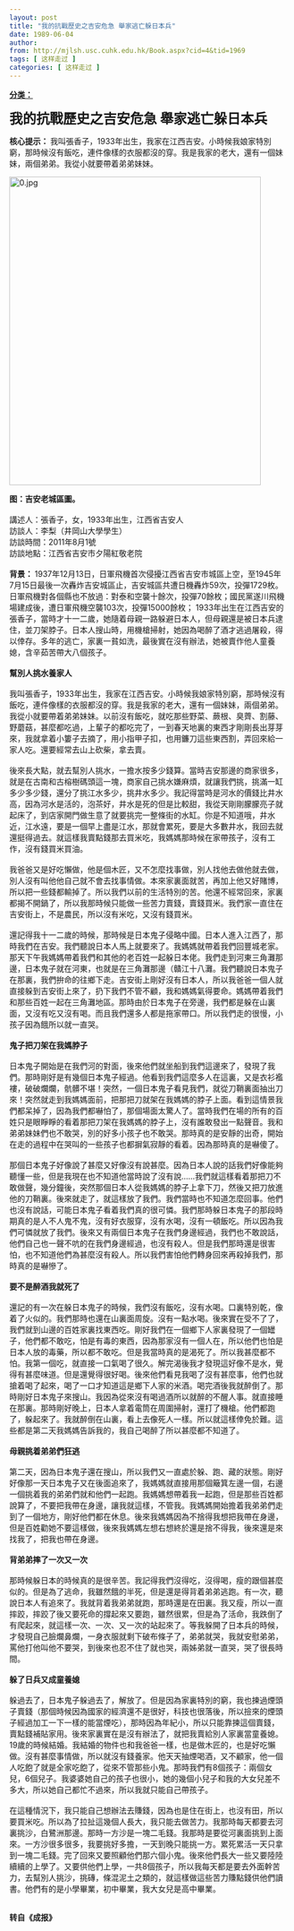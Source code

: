 ```yaml
---
layout: post
title: "我的抗戰歷史之吉安危急 舉家逃亡躲日本兵"
date: 1989-06-04
author: 
from: http://mjlsh.usc.cuhk.edu.hk/Book.aspx?cid=4&tid=1969
tags: [ 这样走过 ]
categories: [ 这样走过 ]
---
```


<div style="margin: 15px 10px 10px 0px;">
 <div>
  <span id="ctl00_ContentPlaceHolder1_chapter1_SubjectLabel" style="font-weight:bold;text-decoration:underline;">
   分类：
  </span>
 </div>
 <p>
  <strong>
   <font size="5">
    我的抗戰歷史之吉安危急 舉家逃亡躲日本兵
   </font>
  </strong>
 </p>
 <p>
  <strong>
   核心提示：
  </strong>
  我叫張香子，1933年出生，我家在江西吉安。小時候我娘家特別窮，那時候沒有飯吃，連件像樣的衣服都沒的穿。我是我家的老大，還有一個妹妹，兩個弟弟。我從小就要帶着弟弟妹妹。
 </p>
 <p>
  <img align="top" alt="0.jpg" border="0" height="551" src="http://mjlsh.usc.cuhk.edu.hk/medias/contents/1969/0.jpg" width="450"/>
 </p>
 <p>
  <strong>
   图：吉安老城區圖。
   <br/>
  </strong>
  <br/>
  講述人：張香子，女，1933年出生，江西省吉安人
  <br/>
  訪談人：李梨（井岡山大學學生）
  <br/>
  訪談時間：2011年8月1號
  <br/>
  訪談地點：江西省吉安市夕陽紅敬老院
  <br/>
  <br/>
  <strong>
   背景：
  </strong>
  1937年12月13日，日軍飛機首次侵擾江西省吉安市城區上空，至1945年7月15日最後一次轟炸吉安城區止，吉安城區共遭日機轟炸59次，投彈1729枚。日軍飛機對各個縣也不放過：對泰和空襲十餘次，投彈70餘枚；國民黨遂川飛機場建成後，遭日軍飛機空襲103次，投彈15000餘枚； 1933年出生在江西吉安的張香子，當時才十一二歲，她隨着母親一路躲避日本人，但母親還是被日本兵逮住，並刀架脖子。日本人搜山時，用機槍掃射，她因為喝醉了酒才逃過屠殺，得以倖存。多年的逃亡，家裏一貧如洗，最後實在沒有辦法，她被賣作他人童養媳，含辛茹苦帶大八個孩子。
  <br/>
  <br/>
  <strong>
   幫別人挑水養家人
   <br/>
  </strong>
  <br/>
  我叫張香子，1933年出生，我家在江西吉安。小時候我娘家特別窮，那時候沒有飯吃，連件像樣的衣服都沒的穿。我是我家的老大，還有一個妹妹，兩個弟弟。我從小就要帶着弟弟妹妹。以前沒有飯吃，就吃那些野菜、蕨根、臭薺、割藤、野蘑菇，甚麼都吃過，上輩子的都吃完了，一到春天地裏的東西才剛剛長出芽芽來，我就拿着小簍子去摘了，用小指甲子扣，也用鐮刀這些東西割，弄回來給一家人吃。還要經常去山上砍柴，拿去賣。
  <br/>
  <br/>
  後來長大點，就去幫別人挑水，一擔水按多少錢算。當時吉安那邊的商家很多，就是在古南和古榕樹碼頭這一塊，商家自己挑水嫌麻煩，就讓我們挑，挑滿一缸多少多少錢，還分了挑江水多少，挑井水多少。我記得當時是河水的價錢比井水高，因為河水是活的，泡茶好，井水是死的但是比較甜，我從天剛剛朦朦亮子就起床了，到店家開門做生意了就要挑完一整條街的水缸。你是不知道哦，井水近，江水遠，要是一個早上盡是江水，那就會累死，要是大多數井水，我回去就還挺得過去。就這樣我賣點錢那去買米吃，我媽媽那時候在家帶孩子，沒有工作，沒有錢買米買油。
  <br/>
  <br/>
  我爸爸又是好吃懶做，他是個木匠，又不怎麼找事做，別人找他去做他就去做，別人沒有叫他他自己就不會去找事情做。本來家裏面就苦，再加上他又好賭博，所以把一些錢都輸掉了。所以我們以前的生活特別的苦。他還不經常回來，家裏都揭不開鍋了，所以我那時候只能做一些苦力賣錢，賣錢買米。我們家一直住在吉安街上，不是農民，所以沒有米吃，又沒有錢買米。
  <br/>
  <br/>
  還記得我十一二歲的時候，那時候是日本鬼子侵略中國。日本人進入江西了，那時我們在吉安。我們聽說日本人馬上就要來了。我媽媽就帶着我們回豐城老家。那天下午我媽媽帶着我們和其他的老百姓一起躲日本佬。我們走到河東三角灘那邊，日本鬼子就在河東，也就是在三角灘那邊（贛江十八灘。我們聽說日本鬼子在那裏，我們拚命的往鄉下走。吉安街上剛好沒有日本人，所以我爸爸一個人就直接躲到吉安街上來了，扔下我們不管不顧，我和媽媽氣得要命。媽媽帶着我們和那些百姓一起在三角灘地區。那時由於日本鬼子在旁邊，我們都是躲在山裏面，又沒有吃又沒有喝。而且我們還多人都是拖家帶口。所以我們走的很慢，小孩子因為餓所以就一直哭。
  <br/>
  <br/>
  <strong>
   鬼子把刀架在我媽脖子
   <br/>
  </strong>
  <br/>
  日本鬼子開始是在我們河的對面，後來他們就坐船到我們這邊來了，發現了我們。那時剛好是有幾個日本鬼子經過。他看到我們這麼多人在這裏，又是衣衫襤褸，破破爛爛，骯髒不堪！突然，一個日本鬼子看見我們，就從刀鞘裏面抽出刀來！突然就走到我媽媽面前，把那把刀就架在我媽媽的脖子上面。看到這情景我們都呆掉了，因為我們都嚇怕了，那個場面太驚人了。當時我們在場的所有的百姓只是眼睜睜的看着那把刀架在我媽媽的脖子上，沒有誰敢發出一點聲音。我和弟弟妹妹們也不敢哭，別的好多小孩子也不敢哭。那時真的是安靜的出奇，開始在走的過程中在哭叫的一些孩子也都摒氣寂靜的看着。因為那時真的是嚇傻了。
  <br/>
  <br/>
  那個日本鬼子好像說了甚麼又好像沒有說甚麼。因為日本人說的話我們好像能夠聽懂一些，但是我現在也不知道他當時說了沒有說……我們就這樣看着那把刀不敢做聲，幾分鐘後，突然那個日本人從我媽媽的脖子上拿下刀，然後又把刀放進他的刀鞘裏。後來就走了，就這樣放了我們。我們當時也不知道怎麼回事。他們也沒有說話，可能日本鬼子看着我們真的很可憐。我們那時躲日本鬼子的那段時期真的是人不人鬼不鬼，沒有好衣服穿，沒有水喝，沒有一頓飯吃。所以因為我們可憐就放了我們。後來又有兩個日本鬼子在我們身邊經過，我們也不敢說話，他們自己也一聲不吭的在我們身邊經過，也沒有殺人。但是我們那時還是很害怕，也不知道他們為甚麼沒有殺人。所以我們害怕他們轉身回來再殺掉我們，那時真的是嚇慘了。
  <br/>
  <br/>
  <strong>
   要不是醉酒我就死了
   <br/>
  </strong>
  <br/>
  還記的有一次在躲日本鬼子的時候，我們沒有飯吃，沒有水喝。口裏特別乾，像着了火似的。我們那時也還在山裏面周旋。沒有一點水喝。後來實在受不了了，我們就到山邊的百姓家裏找東西吃。剛好我們在一個鄉下人家裏發現了一個罎子，他們都不敢吃，怕是有毒的東西，因為那家沒有一個人在，所以他們也怕是日本人放的毒藥，所以都不敢吃。但是我當時真的是渴死了。所以我甚麼都不怕。我第一個吃，就直接一口氣喝了很久。解完渴後我才發現這好像不是水，覺得有甚麼味道。但是還覺得很好喝。後來他們看見我喝了沒有甚麼事，他們也就搶着喝了起來，喝了一口才知道這是鄉下人家的米酒。喝完酒後我就醉倒了。那時剛好日本鬼子來搜山。我因為從來沒有喝過酒所以就醉的不醒人事。就直接睡在那裏。那時剛好晚上，日本人拿着電筒在周圍掃射，還打了機槍。他們都跑了，躲起來了。我就醉倒在山裏，看上去像死人一樣。所以就這樣倖免於難。這些都是第二天我媽媽告訴我的，我自己喝醉了所以甚麼都不知道了。
  <br/>
  <br/>
  <strong>
   母親挑着弟弟們狂逃
   <br/>
  </strong>
  <br/>
  第二天，因為日本鬼子還在搜山，所以我們又一直處於躲、跑、藏的狀態。剛好好像那一天日本鬼子又在後面追來了，我媽媽就直接用那個簸箕左邊一個，右邊一個挑着我的弟弟們就和他們一起跑。我媽媽想帶着我一起跑，但是那些百姓都說算了，不要把我帶在身邊，讓我就這樣，不管我。我媽媽開始擔着我弟弟們走到了一個地方，剛好他們都在休息。後來我媽媽因為不捨得我想把我帶在身邊，但是百姓勸她不要這樣做，後來我媽媽左想右想終於還是捨不得我，後來還是來找我了，把我也帶在身邊。
  <br/>
  <br/>
  <strong>
   背弟弟摔了一次又一次
   <br/>
  </strong>
  <br/>
  那時候躲日本的時候真的是很辛苦。我記得我們沒得吃，沒得喝，瘦的跟個甚麼似的。但是為了逃命，我雖然餓的半死，但是還是得背着弟弟逃跑。有一次，聽說日本人有追來了。我就背着我弟弟就跑，那時還是在田裏。我又瘦，所以一直摔跤，摔跤了後又要死命的撐起來又要跑，雖然很累，但是為了活命，我跌倒了有爬起來，就這樣一次、一次、又一次的站起來了。等我躲開了日本兵的時候，才發現自己臉爛鼻爛，一身衣服就剩下破布條子了，弟弟就哭，我就安慰弟弟，罵他打他叫他不要哭，到後來也忍不住了就也哭，兩姊弟就一直哭，哭了很長時間。
  <br/>
  <br/>
  <strong>
   躲了日兵又成童養媳
   <br/>
  </strong>
  <br/>
  躲過去了，日本鬼子躲過去了，解放了。但是因為家裏特別的窮，我也揀過煙頭子賣錢（那個時候因為國家的經濟還不是很好，科技也很落後，所以撿來的煙頭子經過加工一下一樣的能當煙吃），那時因為年紀小，所以只能靠揀這個賣錢，賣點錢補貼家用。後來家裏實在是沒有辦法了，就把我賣給別人家裏當童養媳。19歲的時候結婚。我結婚的物件也和我爸爸一樣，也是做木匠的，也是好吃懶做。沒有甚麼事情做，所以就沒有錢養家。他天天抽煙喝酒，又不顧家，他一個人吃飽了就是全家吃飽了，從來不管那些小鬼。那時我們有8個孩子：兩個女兒，6個兒子。我婆婆她自己的孩子也很小，她的幾個小兒子和我的大女兒差不多大，所以她自己都忙不過來，所以我就只能自己帶孩子。
  <br/>
  <br/>
  在這種情況下，我只能自己想辦法去賺錢，因為也是住在街上，也沒有田，所以要買米吃。所以為了拉扯這幾個人長大，我只能去做苦力。我那時每天都要去河裏挑沙，白鷺洲那邊。那時一方沙是一塊二毛錢。我那時是要從河裏面挑到上面來。一方沙很多很多，我要挑好多擔，一天到晚只能挑一方。累死累活一天只拿到一塊二毛錢。完了回來又要照顧他們那六個小鬼。後來他們長大一些又要陸陸續續的上學了。又要供他們上學，一共8個孩子，所以我每天都是要去外面幹苦力，去幫別人挑沙，挑磚，條混泥土之類的，就這樣做這些苦力賺點錢供他們讀書。他們有的是小學畢業，初中畢業，我大女兒是高中畢業。
 </p>
 <p>
  <br/>
  <strong>
   转自《成报》
  </strong>
 </p>
</div>

